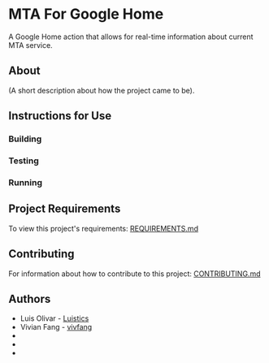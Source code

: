 # MTA For Google Home

A Google Home action that allows for real-time information about current MTA service.

## About

(A short description about how the project came to be).

## Instructions for Use

### Building

### Testing

### Running

## Project Requirements

To view this project's requirements: [REQUIREMENTS.md](https://github.com/nyu-software-engineering/mta-google-home/blob/master/REQUIREMENTS.md)

## Contributing

For information about how to contribute to this project: [CONTRIBUTING.md](https://github.com/nyu-software-engineering/mta-google-home/blob/master/CONTRIBUTING.md)

## Authors

- Luis Olivar - [Luistics](https://github.com/Luistics)
- Vivian Fang - [vivfang](https://github.com/vivfang)
-
-
-
